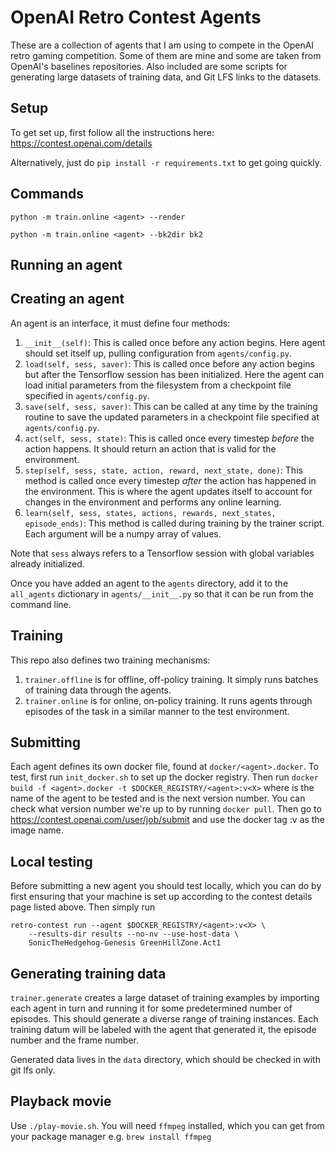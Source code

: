 # OpenAI Retro Contest Agents

These are a collection of agents that I am using to compete in the OpenAI retro
gaming competition. Some of them are mine and some are taken from OpenAI's
baselines repositories. Also included are some scripts for generating large
datasets of training data, and Git LFS links to the datasets.


## Setup

To get set up, first follow all the instructions here: https://contest.openai.com/details

Alternatively, just do `pip install -r requirements.txt` to get going quickly.


## Commands

```
python -m train.online <agent> --render
```

```
python -m train.online <agent> --bk2dir bk2
```

## Running an agent


## Creating an agent

An agent is an interface, it must define four methods:

 1) `__init__(self)`: This is called once before any action begins. Here
    agent should set itself up, pulling configuration from `agents/config.py`.
 2) `load(self, sess, saver)`: This is called once before any action begins but after 
    the Tensorflow session has been initialized. Here the agent can load initial
    parameters from the filesystem from a checkpoint file specified in `agents/config.py`.
 3) `save(self, sess, saver)`: This can be called at any time by the training routine to
    save the updated parameters in a checkpoint file specified at `agents/config.py`. 
 4) `act(self, sess, state)`: This is called once every timestep
    _before_ the action happens. It should return an action that is valid for
    the environment.
 5) `step(self, sess, state, action, reward, next_state, done)`:
    This method is called once every timestep _after_ the action has
    happened in the environment. This is where the agent updates itself to account
    for changes in the environment and performs any online learning.
 6) `learn(self, sess, states, actions, rewards, next_states, episode_ends)`:
    This method is called during training by
    the trainer script. Each argument will be a numpy array of values.

Note that `sess` always refers to a Tensorflow session with global variables
already initialized.

Once you have added an agent to the `agents` directory, add it to the `all_agents` dictionary
in `agents/__init__.py` so that it can be run from the command line.


## Training

This repo also defines two training mechanisms:

 1) `trainer.offline` is for offline, off-policy training. It simply runs
    batches of training data through the agents.
 2) `trainer.online` is for online, on-policy training. It runs agents through
    episodes of the task in a similar manner to the test environment.


## Submitting

Each agent defines its own docker file, found at `docker/<agent>.docker`. To test, 
first run `init_docker.sh` to set up the docker registry. Then run
`docker build -f <agent>.docker -t $DOCKER_REGISTRY/<agent>:v<X>` where <agent> is
the name of the agent to be tested and <X> is the next version number. You can check
what version number we're up to by running `docker pull`. Then go to https://contest.openai.com/user/job/submit
and use the docker tag <agent>:v<X> as the image name.


## Local testing

Before submitting a new agent you should test locally, which you can do by first
ensuring that your machine is set up according to the contest details page listed above.
Then simply run

```
retro-contest run --agent $DOCKER_REGISTRY/<agent>:v<X> \
	--results-dir results --no-nv --use-host-data \
	SonicTheHedgehog-Genesis GreenHillZone.Act1
```


## Generating training data

`trainer.generate` creates a large dataset of training examples by importing each
agent in turn and running it for some predetermined number of episodes. This should
generate a diverse range of training instances. Each training datum will be labeled
with the agent that generated it, the episode number and the frame number.

Generated data lives in the `data` directory, which should be checked in with git lfs
only.


## Playback movie

Use `./play-movie.sh`. You will need `ffmpeg` installed, which you can get from your package manager
e.g. `brew install ffmpeg`
